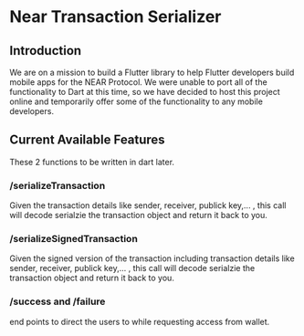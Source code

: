 # Near Transaction Serializer

## Introduction
We are on a mission to build a Flutter library to help Flutter developers build mobile apps for the NEAR Protocol. We were unable to port all of the functionality to Dart at this time, so we have decided to host this project online and temporarily offer some of the functionality to any mobile developers.


## Current Available Features
These 2 functions to be written in dart later.

### /serializeTransaction 
Given the transaction details like sender, receiver, publick key,... , this call will decode serialzie the transaction object and return it back to you. 

### /serializeSignedTransaction
Given the signed version of the transaction including transaction details like sender, receiver, publick key,... , this call will decode serialzie the transaction object and return it back to you. 

### /success and /failure 
end points to direct the users to while requesting access from wallet.


